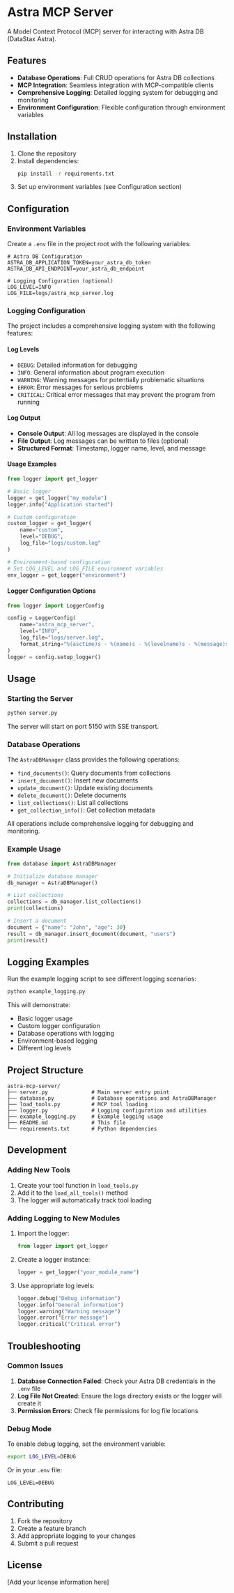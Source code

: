 # Astra MCP Server

A Model Context Protocol (MCP) server for interacting with Astra DB (DataStax Astra).

## Features

- **Database Operations**: Full CRUD operations for Astra DB collections
- **MCP Integration**: Seamless integration with MCP-compatible clients
- **Comprehensive Logging**: Detailed logging system for debugging and monitoring
- **Environment Configuration**: Flexible configuration through environment variables

## Installation

1. Clone the repository
2. Install dependencies:
   ```bash
   pip install -r requirements.txt
   ```
3. Set up environment variables (see Configuration section)

## Configuration

### Environment Variables

Create a `.env` file in the project root with the following variables:

```env
# Astra DB Configuration
ASTRA_DB_APPLICATION_TOKEN=your_astra_db_token
ASTRA_DB_API_ENDPOINT=your_astra_db_endpoint

# Logging Configuration (optional)
LOG_LEVEL=INFO
LOG_FILE=logs/astra_mcp_server.log
```

### Logging Configuration

The project includes a comprehensive logging system with the following features:

#### Log Levels
- `DEBUG`: Detailed information for debugging
- `INFO`: General information about program execution
- `WARNING`: Warning messages for potentially problematic situations
- `ERROR`: Error messages for serious problems
- `CRITICAL`: Critical error messages that may prevent the program from running

#### Log Output
- **Console Output**: All log messages are displayed in the console
- **File Output**: Log messages can be written to files (optional)
- **Structured Format**: Timestamp, logger name, level, and message

#### Usage Examples

```python
from logger import get_logger

# Basic logger
logger = get_logger("my_module")
logger.info("Application started")

# Custom configuration
custom_logger = get_logger(
    name="custom",
    level="DEBUG",
    log_file="logs/custom.log"
)

# Environment-based configuration
# Set LOG_LEVEL and LOG_FILE environment variables
env_logger = get_logger("environment")
```

#### Logger Configuration Options

```python
from logger import LoggerConfig

config = LoggerConfig(
    name="astra_mcp_server",
    level="INFO",
    log_file="logs/server.log",
    format_string="%(asctime)s - %(name)s - %(levelname)s - %(message)s"
)
logger = config.setup_logger()
```

## Usage

### Starting the Server

```bash
python server.py
```

The server will start on port 5150 with SSE transport.

### Database Operations

The `AstraDBManager` class provides the following operations:

- `find_documents()`: Query documents from collections
- `insert_document()`: Insert new documents
- `update_document()`: Update existing documents
- `delete_document()`: Delete documents
- `list_collections()`: List all collections
- `get_collection_info()`: Get collection metadata

All operations include comprehensive logging for debugging and monitoring.

### Example Usage

```python
from database import AstraDBManager

# Initialize database manager
db_manager = AstraDBManager()

# List collections
collections = db_manager.list_collections()
print(collections)

# Insert a document
document = {"name": "John", "age": 30}
result = db_manager.insert_document(document, "users")
print(result)
```

## Logging Examples

Run the example logging script to see different logging scenarios:

```bash
python example_logging.py
```

This will demonstrate:
- Basic logger usage
- Custom logger configuration
- Database operations with logging
- Environment-based logging
- Different log levels

## Project Structure

```
astra-mcp-server/
├── server.py              # Main server entry point
├── database.py            # Database operations and AstraDBManager
├── load_tools.py          # MCP tool loading
├── logger.py              # Logging configuration and utilities
├── example_logging.py     # Example logging usage
├── README.md              # This file
└── requirements.txt       # Python dependencies
```

## Development

### Adding New Tools

1. Create your tool function in `load_tools.py`
2. Add it to the `load_all_tools()` method
3. The logger will automatically track tool loading

### Adding Logging to New Modules

1. Import the logger:
   ```python
   from logger import get_logger
   ```

2. Create a logger instance:
   ```python
   logger = get_logger("your_module_name")
   ```

3. Use appropriate log levels:
   ```python
   logger.debug("Debug information")
   logger.info("General information")
   logger.warning("Warning message")
   logger.error("Error message")
   logger.critical("Critical error")
   ```

## Troubleshooting

### Common Issues

1. **Database Connection Failed**: Check your Astra DB credentials in the `.env` file
2. **Log File Not Created**: Ensure the logs directory exists or the logger will create it
3. **Permission Errors**: Check file permissions for log file locations

### Debug Mode

To enable debug logging, set the environment variable:

```bash
export LOG_LEVEL=DEBUG
```

Or in your `.env` file:

```env
LOG_LEVEL=DEBUG
```

## Contributing

1. Fork the repository
2. Create a feature branch
3. Add appropriate logging to your changes
4. Submit a pull request

## License

[Add your license information here]

